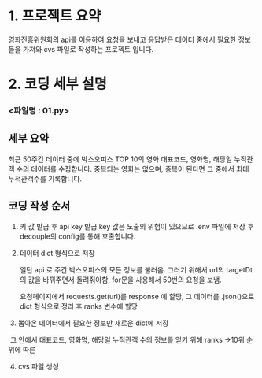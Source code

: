 # 1. 프로젝트 요약

영화진흥위원회의 api를 이용하여 요청을 보내고 응답받은 데이터 중에서 필요한 정보들을 가져와 cvs 파일로 작성하는 프로젝트 입니다.



# 2. 코딩 세부 설명

### <파일명 : 01.py> 



## 세부 요약 

최근 50주간 데이터 중에 박스오피스 TOP 10의 영화 대표코드, 영화명, 해당일 누적관객 수의 데이터를 수집합니다. 중복되는 영화는 없으며, 중복이 된다면 그 중에서 최대 누적관객수를 기록합니다. 



## 코딩 작성 순서

1. 키 값 발급 후 api key 발급
   key 값은 노출의 위험이 있으므로 .env 파일에 저장 후  decouple의 config를 통해 호출합니다.



2. 데이터 dict 형식으로 저장

   일단 api 로 주간 박스오피스의 모든 정보를 불러옴. 그러기 위해서 url의 targetDt의 값을 바꿔주면서 돌려줘야함, for문을 사용해서  50번의 요청을 보냄. 

   요청페이지에서  requests.get(url)를 response 에 할당,  그 데이터를 .json()으로 dict 형식으로 정리 후 ranks 변수에 할당



​	3. 뽑아온 데이터에서 필요한 정보만 새로운 dict에 저장

​		그 안에서  대표코드, 영화명, 해당일 누적관객 수의 정보를 얻기 위해  ranks ->10위 순위에 따른 



​	4. cvs 파일 생성












